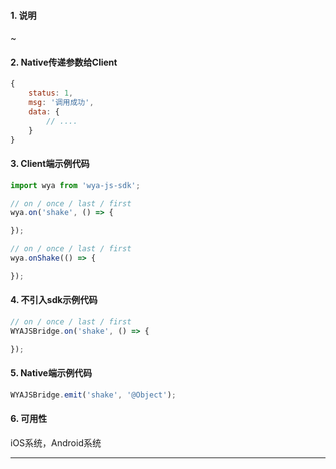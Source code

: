 #### 1. 说明

~

#### 2. Native传递参数给Client

```javascript
{
	status: 1,
	msg: '调用成功',
	data: {
		// ....
	}
}
```

#### 3. Client端示例代码

```javascript
import wya from 'wya-js-sdk';

// on / once / last / first
wya.on('shake', () => {

});

// on / once / last / first
wya.onShake(() => {

});
```

#### 4. 不引入sdk示例代码

```javascript
// on / once / last / first
WYAJSBridge.on('shake', () => {

});
```

#### 5. Native端示例代码

```javascript
WYAJSBridge.emit('shake', '@Object');
```

#### 6. 可用性

iOS系统，Android系统

---------

